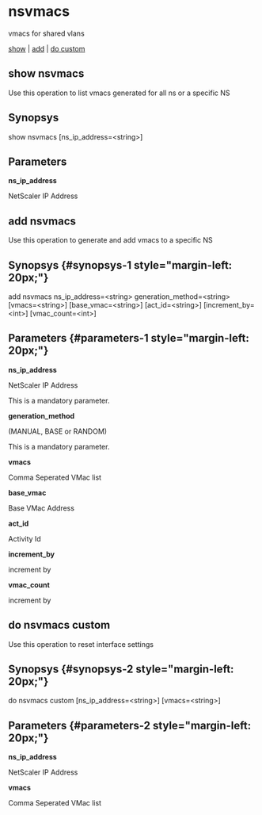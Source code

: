 # nsvmacs

vmacs for shared vlans

[show](#show%20nsvmacs) | [add](#add%20nsvmacs) | [do custom](#do%20nsvmacs%20custom)

## show nsvmacs

Use this operation to list vmacs generated for all ns or a specific NS

## Synopsys 

show nsvmacs \[ns\_ip\_address=&lt;string&gt;\]

## Parameters 

**ns\_ip\_address**

NetScaler IP Address

## add nsvmacs

Use this operation to generate and add vmacs to a specific NS

## Synopsys {#synopsys-1 style="margin-left: 20px;"}

add nsvmacs ns\_ip\_address=&lt;string&gt; generation\_method=&lt;string&gt; \[vmacs=&lt;string&gt;\] \[base\_vmac=&lt;string&gt;\] \[act\_id=&lt;string&gt;\] \[increment\_by=&lt;int&gt;\] \[vmac\_count=&lt;int&gt;\]

## Parameters {#parameters-1 style="margin-left: 20px;"}

**ns\_ip\_address**

NetScaler IP Address

This is a mandatory parameter.

**generation\_method**

(MANUAL, BASE or RANDOM)

This is a mandatory parameter.

**vmacs**

Comma Seperated VMac list

**base\_vmac**

Base VMac Address

**act\_id**

Activity Id

**increment\_by**

increment by

**vmac\_count**

increment by

## do nsvmacs custom

Use this operation to reset interface settings

## Synopsys {#synopsys-2 style="margin-left: 20px;"}

do nsvmacs custom \[ns\_ip\_address=&lt;string&gt;\] \[vmacs=&lt;string&gt;\]

## Parameters {#parameters-2 style="margin-left: 20px;"}

**ns\_ip\_address**

NetScaler IP Address

**vmacs**

Comma Seperated VMac list
